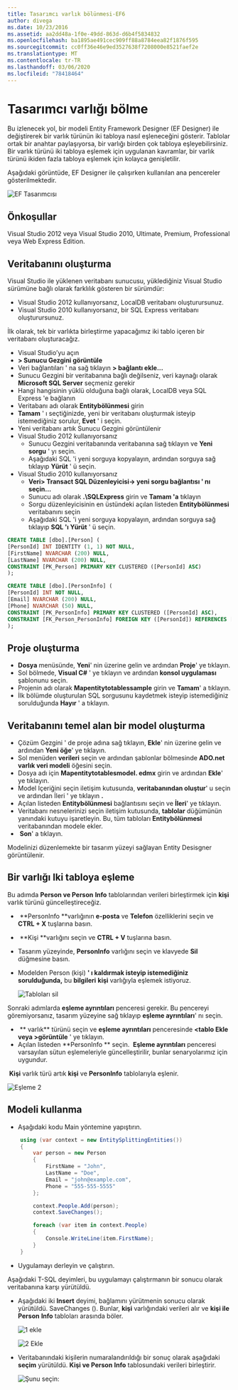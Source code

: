 ```yaml
---
title: Tasarımcı varlık bölünmesi-EF6
author: divega
ms.date: 10/23/2016
ms.assetid: aa2dd48a-1f0e-49dd-863d-d6b4f5834832
ms.openlocfilehash: ba1895ae491cec909ff88a8784eea82f1876f595
ms.sourcegitcommit: cc0ff36e46e9ed3527638f7208000e8521faef2e
ms.translationtype: MT
ms.contentlocale: tr-TR
ms.lasthandoff: 03/06/2020
ms.locfileid: "78418464"
---
```

# <a name="designer-entity-splitting"></a>Tasarımcı varlığı bölme
Bu izlenecek yol, bir modeli Entity Framework Designer (EF Designer) ile değiştirerek bir varlık türünün iki tabloya nasıl eşleneceğini gösterir. Tablolar ortak bir anahtar paylaşıyorsa, bir varlığı birden çok tabloya eşleyebilirsiniz. Bir varlık türünü iki tabloya eşlemek için uygulanan kavramlar, bir varlık türünü ikiden fazla tabloya eşlemek için kolayca genişletilir.

Aşağıdaki görüntüde, EF Designer ile çalışırken kullanılan ana pencereler gösterilmektedir.

![EF Tasarımcısı](~/ef6/media/efdesigner.png)

## <a name="prerequisites"></a>Önkoşullar

Visual Studio 2012 veya Visual Studio 2010, Ultimate, Premium, Professional veya Web Express Edition.

## <a name="create-the-database"></a>Veritabanını oluşturma

Visual Studio ile yüklenen veritabanı sunucusu, yüklediğiniz Visual Studio sürümüne bağlı olarak farklılık gösteren bir sürümdür:

-   Visual Studio 2012 kullanıyorsanız, LocalDB veritabanı oluşturursunuz.
-   Visual Studio 2010 kullanıyorsanız, bir SQL Express veritabanı oluşturursunuz.

İlk olarak, tek bir varlıkta birleştirme yapacağımız iki tablo içeren bir veritabanı oluşturacağız.

-   Visual Studio’yu açın
-   **&gt; Sunucu Gezgini görüntüle**
-   Veri bağlantıları ' na sağ tıklayın **&gt; bağlantı ekle...**
-   Sunucu Gezgini bir veritabanına bağlı değilseniz, veri kaynağı olarak **Microsoft SQL Server** seçmeniz gerekir
-   Hangi hangisinin yüklü olduğuna bağlı olarak, LocalDB veya SQL Express 'e bağlanın
-   Veritabanı adı olarak **Entitybölünmesi** girin
-   **Tamam** ' ı seçtiğinizde, yeni bir veritabanı oluşturmak isteyip istemediğiniz sorulur, **Evet** ' i seçin.
-   Yeni veritabanı artık Sunucu Gezgini görüntülenir
-   Visual Studio 2012 kullanıyorsanız
    -   Sunucu Gezgini veritabanında veritabanına sağ tıklayın ve **Yeni sorgu** ' yı seçin.
    -   Aşağıdaki SQL 'i yeni sorguya kopyalayın, ardından sorguya sağ tıklayıp **Yürüt** ' ü seçin.
-   Visual Studio 2010 kullanıyorsanız
    -   **Veri&gt; Transact SQL Düzenleyicisi-&gt; yeni sorgu bağlantısı ' nı seçin...**
    -   Sunucu adı olarak **.\\SQLExpress** girin ve **Tamam 'a** tıklayın
    -   Sorgu düzenleyicisinin en üstündeki açılan listeden **Entitybölünmesi** veritabanını seçin
    -   Aşağıdaki SQL 'i yeni sorguya kopyalayın, ardından sorguya sağ tıklayıp **SQL 'ı Yürüt** ' ü seçin.

``` SQL
CREATE TABLE [dbo].[Person] (
[PersonId] INT IDENTITY (1, 1) NOT NULL,
[FirstName] NVARCHAR (200) NULL,
[LastName] NVARCHAR (200) NULL,
CONSTRAINT [PK_Person] PRIMARY KEY CLUSTERED ([PersonId] ASC)
);

CREATE TABLE [dbo].[PersonInfo] (
[PersonId] INT NOT NULL,
[Email] NVARCHAR (200) NULL,
[Phone] NVARCHAR (50) NULL,
CONSTRAINT [PK_PersonInfo] PRIMARY KEY CLUSTERED ([PersonId] ASC),
CONSTRAINT [FK_Person_PersonInfo] FOREIGN KEY ([PersonId]) REFERENCES [dbo].[Person] ([PersonId]) ON DELETE CASCADE
);
```

## <a name="create-the-project"></a>Proje oluşturma

-   **Dosya** menüsünde, **Yeni**' nin üzerine gelin ve ardından **Proje**' ye tıklayın.
-   Sol bölmede, **Visual C\#** ' ye tıklayın ve ardından **konsol uygulaması** şablonunu seçin.
-   Projenin adı olarak **Mapentitytotablessample** girin ve **Tamam**' a tıklayın.
-   İlk bölümde oluşturulan SQL sorgusunu kaydetmek isteyip istemediğiniz sorulduğunda **Hayır** ' a tıklayın.

## <a name="create-a-model-based-on-the-database"></a>Veritabanını temel alan bir model oluşturma

-   Çözüm Gezgini ' de proje adına sağ tıklayın, **Ekle**' nin üzerine gelin ve ardından **Yeni öğe**' ye tıklayın.
-   Sol menüden **verileri** seçin ve ardından şablonlar bölmesinde **ADO.net varlık veri modeli** öğesini seçin.
-   Dosya adı için **Mapentitytotablesmodel. edmx** girin ve ardından **Ekle**' ye tıklayın.
-   Model Içeriğini seçin iletişim kutusunda, **veritabanından oluştur**' u seçin ve ardından İleri ' ye tıklayın **.**
-   Açılan listeden **Entitybölünmesi** bağlantısını seçin ve **İleri**' ye tıklayın.
-   Veritabanı nesnelerinizi seçin iletişim kutusunda, **tablolar** düğümünün yanındaki kutuyu işaretleyin.
    Bu, tüm tabloları **Entitybölünmesi** veritabanından modele ekler.
-    **Son**' a tıklayın.

Modelinizi düzenlemekte bir tasarım yüzeyi sağlayan Entity Desisgner görüntülenir.

## <a name="map-an-entity-to-two-tables"></a>Bir varlığı Iki tabloya eşleme

Bu adımda **Person ve Person** **Info** tablolarından verileri birleştirmek için **kişi** varlık türünü güncelleştireceğiz.

-    **PersonInfo **varlığının **e-posta** ve **Telefon** özelliklerini seçin ve **CTRL + X** tuşlarına basın.
-    **Kişi **varlığını seçin ve **CTRL + V** tuşlarına basın.
-   Tasarım yüzeyinde, **PersonInfo** varlığını seçin ve klavyede **Sil** düğmesine basın.
-   Modelden Person (kişi) **' ı kaldırmak isteyip istemediğiniz sorulduğunda,** bu **bilgileri** **kişi** varlığıyla eşlemek istiyoruz.

    ![Tabloları sil](~/ef6/media/deletetables.png)

Sonraki adımlarda **eşleme ayrıntıları** penceresi gerekir. Bu pencereyi göremiyorsanız, tasarım yüzeyine sağ tıklayıp **eşleme ayrıntıları**' nı seçin.

-    ** varlık** türünü seçin ve **eşleme ayrıntıları** penceresinde **&lt;tablo Ekle veya &gt;görüntüle** ' ye tıklayın.
-   Açılan listeden **PersonInfo ** seçin.
     **Eşleme ayrıntıları** penceresi varsayılan sütun eşlemeleriyle güncelleştirilir, bunlar senaryolarımız için uygundur.

 **Kişi** varlık türü artık **kişi** ve **PersonInfo** tablolarıyla eşlenir.

![Eşleme 2](~/ef6/media/mapping2.png)

## <a name="use-the-model"></a>Modeli kullanma

-   Aşağıdaki kodu Main yöntemine yapıştırın.

``` csharp
    using (var context = new EntitySplittingEntities())
    {
        var person = new Person
        {
            FirstName = "John",
            LastName = "Doe",
            Email = "john@example.com",
            Phone = "555-555-5555"
        };

        context.People.Add(person);
        context.SaveChanges();

        foreach (var item in context.People)
        {
            Console.WriteLine(item.FirstName);
        }
    }
```

-   Uygulamayı derleyin ve çalıştırın.

Aşağıdaki T-SQL deyimleri, bu uygulamayı çalıştırmanın bir sonucu olarak veritabanına karşı yürütüldü. 

-   Aşağıdaki iki **Insert** deyimi, bağlamını yürütmenin sonucu olarak yürütüldü. SaveChanges (). Bunlar, **kişi** varlığındaki verileri alır ve **kişi ile Person** **Info** tabloları arasında böler.

    ![1 ekle](~/ef6/media/insert1.png)

    ![2 Ekle](~/ef6/media/insert2.png)
-   Veritabanındaki kişilerin numaralandırıldığı bir sonuç olarak aşağıdaki **seçim** yürütüldü. **Kişi ve Person** **Info** tablosundaki verileri birleştirir.

    ![Şunu seçin:](~/ef6/media/select.png)

